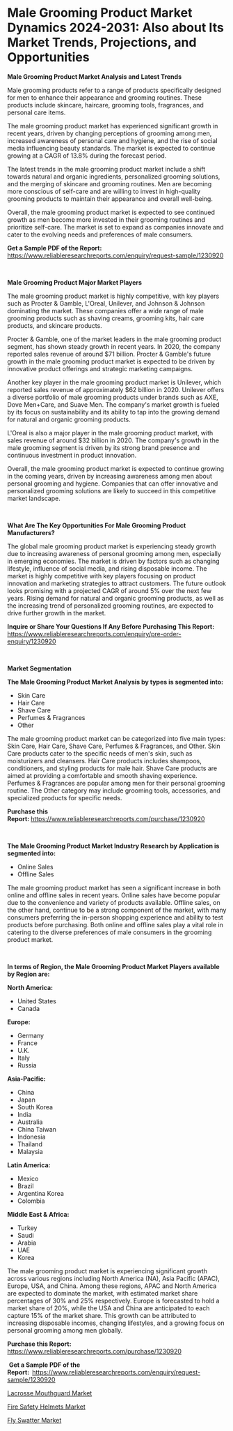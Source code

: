 <p><h1>Male Grooming Product Market Dynamics 2024-2031: Also about Its Market Trends, Projections, and Opportunities</h1></p><p><strong>Male Grooming Product Market Analysis and Latest Trends</strong></p>
<p><p>Male grooming products refer to a range of products specifically designed for men to enhance their appearance and grooming routines. These products include skincare, haircare, grooming tools, fragrances, and personal care items.</p><p>The male grooming product market has experienced significant growth in recent years, driven by changing perceptions of grooming among men, increased awareness of personal care and hygiene, and the rise of social media influencing beauty standards. The market is expected to continue growing at a CAGR of 13.8% during the forecast period.</p><p>The latest trends in the male grooming product market include a shift towards natural and organic ingredients, personalized grooming solutions, and the merging of skincare and grooming routines. Men are becoming more conscious of self-care and are willing to invest in high-quality grooming products to maintain their appearance and overall well-being.</p><p>Overall, the male grooming product market is expected to see continued growth as men become more invested in their grooming routines and prioritize self-care. The market is set to expand as companies innovate and cater to the evolving needs and preferences of male consumers.</p></p>
<p><strong>Get a Sample PDF of the Report:&nbsp;</strong> <a href="https://www.reliableresearchreports.com/enquiry/request-sample/1230920">https://www.reliableresearchreports.com/enquiry/request-sample/1230920</a></p>
<p>&nbsp;</p>
<p><strong>Male Grooming Product Major Market Players</strong></p>
<p><p>The male grooming product market is highly competitive, with key players such as Procter & Gamble, L'Oreal, Unilever, and Johnson & Johnson dominating the market. These companies offer a wide range of male grooming products such as shaving creams, grooming kits, hair care products, and skincare products.</p><p>Procter & Gamble, one of the market leaders in the male grooming product segment, has shown steady growth in recent years. In 2020, the company reported sales revenue of around $71 billion. Procter & Gamble's future growth in the male grooming product market is expected to be driven by innovative product offerings and strategic marketing campaigns.</p><p>Another key player in the male grooming product market is Unilever, which reported sales revenue of approximately $62 billion in 2020. Unilever offers a diverse portfolio of male grooming products under brands such as AXE, Dove Men+Care, and Suave Men. The company's market growth is fueled by its focus on sustainability and its ability to tap into the growing demand for natural and organic grooming products.</p><p>L'Oreal is also a major player in the male grooming product market, with sales revenue of around $32 billion in 2020. The company's growth in the male grooming segment is driven by its strong brand presence and continuous investment in product innovation.</p><p>Overall, the male grooming product market is expected to continue growing in the coming years, driven by increasing awareness among men about personal grooming and hygiene. Companies that can offer innovative and personalized grooming solutions are likely to succeed in this competitive market landscape.</p></p>
<p>&nbsp;</p>
<p><strong>What Are The Key Opportunities For Male Grooming Product Manufacturers?</strong></p>
<p><p>The global male grooming product market is experiencing steady growth due to increasing awareness of personal grooming among men, especially in emerging economies. The market is driven by factors such as changing lifestyle, influence of social media, and rising disposable income. The market is highly competitive with key players focusing on product innovation and marketing strategies to attract customers. The future outlook looks promising with a projected CAGR of around 5% over the next few years. Rising demand for natural and organic grooming products, as well as the increasing trend of personalized grooming routines, are expected to drive further growth in the market.</p></p>
<p><strong>Inquire or Share Your Questions If Any Before Purchasing This Report:</strong> <a href="https://www.reliableresearchreports.com/enquiry/pre-order-enquiry/1230920">https://www.reliableresearchreports.com/enquiry/pre-order-enquiry/1230920</a></p>
<p>&nbsp;</p>
<p><strong>Market Segmentation</strong></p>
<p><strong>The Male Grooming Product Market Analysis by types is segmented into:</strong></p>
<p><ul><li>Skin Care</li><li>Hair Care</li><li>Shave Care</li><li>Perfumes & Fragrances</li><li>Other</li></ul></p>
<p><p>The male grooming product market can be categorized into five main types: Skin Care, Hair Care, Shave Care, Perfumes & Fragrances, and Other. Skin Care products cater to the specific needs of men's skin, such as moisturizers and cleansers. Hair Care products includes shampoos, conditioners, and styling products for male hair. Shave Care products are aimed at providing a comfortable and smooth shaving experience. Perfumes & Fragrances are popular among men for their personal grooming routine. The Other category may include grooming tools, accessories, and specialized products for specific needs.</p></p>
<p><strong>Purchase this Report:&nbsp;</strong><a href="https://www.reliableresearchreports.com/purchase/1230920">https://www.reliableresearchreports.com/purchase/1230920</a></p>
<p>&nbsp;</p>
<p><strong>The Male Grooming Product Market Industry Research by Application is segmented into:</strong></p>
<p><ul><li>Online Sales</li><li>Offline Sales</li></ul></p>
<p><p>The male grooming product market has seen a significant increase in both online and offline sales in recent years. Online sales have become popular due to the convenience and variety of products available. Offline sales, on the other hand, continue to be a strong component of the market, with many consumers preferring the in-person shopping experience and ability to test products before purchasing. Both online and offline sales play a vital role in catering to the diverse preferences of male consumers in the grooming product market.</p></p>
<p>&nbsp;</p>
<p><strong>In terms of Region, the Male Grooming Product Market Players available by Region are:</strong></p>
<p>
    <p> <strong> North America: </strong>
        <ul>
            <li>United States</li>
            <li>Canada</li>
        </ul>
        </p> 
    <p> <strong> Europe: </strong>
        <ul>
            <li>Germany</li>
            <li>France</li>
            <li>U.K.</li>
            <li>Italy</li>
            <li>Russia</li>
        </ul>
        </p> 
    <p> <strong> Asia-Pacific: </strong>
        <ul>
            <li>China</li>
            <li>Japan</li>
            <li>South Korea</li>
            <li>India</li>
            <li>Australia</li>
            <li>China Taiwan</li>
            <li>Indonesia</li>
            <li>Thailand</li>
            <li>Malaysia</li>
        </ul>
        </p> 
    <p> <strong> Latin America: </strong>
        <ul>
            <li>Mexico</li>
            <li>Brazil</li>
            <li>Argentina Korea</li>
            <li>Colombia</li>
        </ul>
        </p> 
    <p> <strong> Middle East & Africa: </strong>
        <ul>
            <li>Turkey</li>
            <li>Saudi</li>
            <li>Arabia</li>
            <li>UAE</li>
            <li>Korea</li>
        </ul>
    </p>
    </p>
<p><p>The male grooming product market is experiencing significant growth across various regions including North America (NA), Asia Pacific (APAC), Europe, USA, and China. Among these regions, APAC and North America are expected to dominate the market, with estimated market share percentages of 30% and 25% respectively. Europe is forecasted to hold a market share of 20%, while the USA and China are anticipated to each capture 15% of the market share. This growth can be attributed to increasing disposable incomes, changing lifestyles, and a growing focus on personal grooming among men globally.</p></p>
<p><strong>Purchase this Report: </strong><a href="https://www.reliableresearchreports.com/purchase/1230920">https://www.reliableresearchreports.com/purchase/1230920</a></p>
<p>&nbsp;<strong>Get a Sample PDF of the Report:&nbsp;&nbsp;</strong><a href="https://www.reliableresearchreports.com/enquiry/request-sample/1230920">https://www.reliableresearchreports.com/enquiry/request-sample/1230920</a></p>
<p><strong></strong></p>
<p><p><a href="https://github.com/redneck06/Market-Research-Report-List-2/blob/main/lacrosse-mouthguard-market.md">Lacrosse Mouthguard Market</a></p><p><a href="https://github.com/mauripalmi/Market-Research-Report-List-2/blob/main/fire-safety-helmets-market.md">Fire Safety Helmets Market</a></p><p><a href="https://github.com/nicoletavirag/Market-Research-Report-List-2/blob/main/fly-swatter-market.md">Fly Swatter Market</a></p></p>